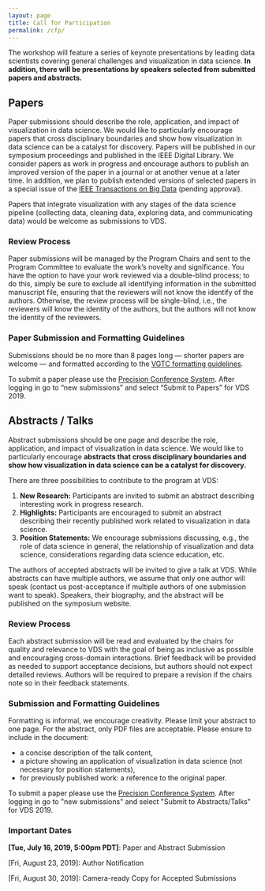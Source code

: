 ```yaml
---
layout: page
title: Call for Participation
permalink: /cfp/
---
```


The workshop will feature a series of keynote presentations by leading data scientists covering general challenges and visualization in data science. **In addition, there will be presentations by speakers selected from submitted papers and abstracts.**

## Papers


Paper submissions should describe the role, application, and impact of visualization in data science. We would like to particularly encourage papers that cross disciplinary boundaries and show how visualization in data science can be a catalyst for discovery. Papers will be published in our symposium proceedings and published in the IEEE Digital Library.  We consider papers as work in progress and encourage authors to publish an improved version of the paper in a journal or at another venue at a later time.  In addition, we plan to publish extended versions of selected papers in a special issue of the [IEEE Transactions on Big Data](https://www.computer.org/web/tbd) (pending approval).

Papers that integrate visualization with any stages of the data science pipeline (collecting data, cleaning data, exploring data, and communicating data) would be welcome as submissions to VDS.  


### Review Process

Paper submissions will be managed by the Program Chairs and sent to the Program Committee to evaluate the work’s novelty and significance. You have the option to have your work reviewed via a double-blind process; to do this, simply be sure to exclude all identifying information in the submitted manuscript file, ensuring that the reviewers will not know the identify of the authors. Otherwise, the review process will be single-blind, i.e., the reviewers will know the identity of the authors, but the authors will not know the identity of the reviewers.


### Paper Submission and Formatting Guidelines


Submissions should be no more than 8 pages long — shorter papers are welcome — and formatted according to the [VGTC formatting guidelines](http://junctionpublishing.org/vgtc/Tasks/camera.html).

To submit a paper please use the [Precision Conference System](https://new.precisionconference.com/submissions). After logging in go to “new submissions” and select “Submit to Papers” for VDS 2019.


## Abstracts / Talks

Abstract submissions should be one page and describe the role, application, and impact of visualization in data science. We would like to particularly encourage **abstracts that cross disciplinary boundaries and show how visualization in data science can be a catalyst for discovery.**


There are three possibilities to contribute to the program at VDS:

 1. **New Research:** Participants are invited to submit an abstract describing interesting work in progress research. 
 2. **Highlights:** Participants are encouraged to submit an abstract describing their recently published work related to visualization in data science.
 3. **Position Statements:** We encourage submissions discussing, e.g., the role of data science in general, the relationship of visualization and data science, considerations regarding data science education, etc.  

The authors of accepted abstracts will be invited to give a talk at VDS. While abstracts can have multiple authors, we assume that only one author will speak (contact us post-acceptance if multiple authors of one submission want to speak). Speakers, their biography, and the abstract will be published on the symposium website.

### Review Process

Each abstract submission will be read and evaluated by the chairs for quality and relevance to VDS with the goal of being as inclusive as possible and encouraging cross-domain interactions. Brief feedback will be provided as needed to support acceptance decisions, but authors should not expect detailed reviews. Authors will be required to prepare a revision if the chairs note so in their feedback statements.

### Submission and Formatting Guidelines

Formatting is informal, we encourage creativity. Please limit your abstract to one page. For the abstract, only PDF files are acceptable. Please ensure to include in the document:

 * a concise description of the talk content,
 * a picture showing an application of visualization in data science (not necessary for position statements),
 * for previously published work: a reference to the original paper.

To submit a paper please use the [Precision Conference System](https://new.precisionconference.com/submissions). After logging in go to "new submissions" and select "Submit to Abstracts/Talks" for VDS 2019.

### Important Dates

**[Tue, July 16, 2019, 5:00pm PDT]**: Paper and Abstract Submission

[Fri, August 23, 2019]: Author Notification

[Fri, August 30, 2019]: Camera-ready Copy for Accepted Submissions


